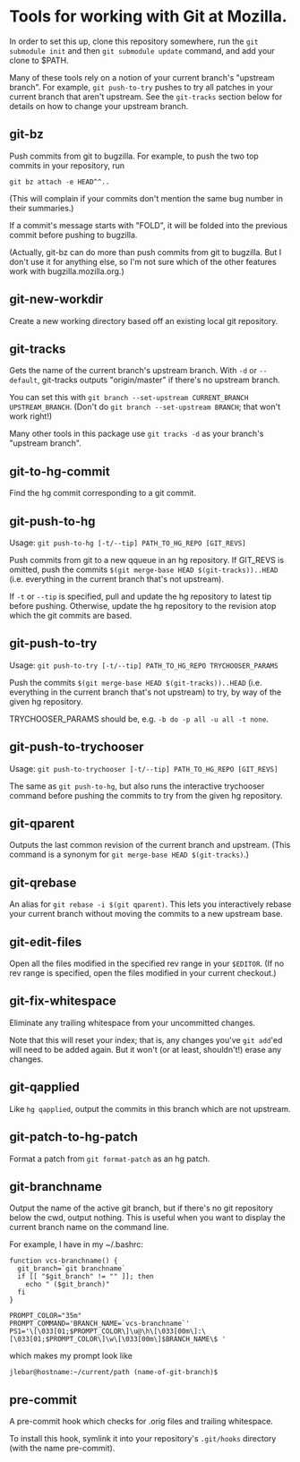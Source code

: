 # Tools for working with Git at Mozilla.

In order to set this up, clone this repository somewhere,
run the `git submodule init` and then `git submodule update`
command, and add your clone to $PATH.

Many of these tools rely on a notion of your current branch's "upstream
branch".  For example, `git push-to-try` pushes to try all patches in your
current branch that aren't upstream.  See the `git-tracks` section below for
details on how to change your upstream branch.

## git-bz

Push commits from git to bugzilla.  For example, to push the two top commits in
your repository, run

    git bz attach -e HEAD^^..

(This will complain if your commits don't mention the same bug number in their
summaries.)

If a commit's message starts with "FOLD", it will be folded into the previous
commit before pushing to bugzilla.

(Actually, git-bz can do more than push commits from git to bugzilla.  But I
don't use it for anything else, so I'm not sure which of the other features
work with bugzilla.mozilla.org.)

## git-new-workdir

Create a new working directory based off an existing local git repository.

## git-tracks

Gets the name of the current branch's upstream branch.  With `-d` or
`--default`, git-tracks outputs "origin/master" if there's no upstream branch.

You can set this with `git branch --set-upstream CURRENT_BRANCH
UPSTREAM_BRANCH`.  (Don't do `git branch --set-upstream BRANCH`; that won't
work right!)

Many other tools in this package use `git tracks -d` as your branch's "upstream
branch".

## git-to-hg-commit

Find the hg commit corresponding to a git commit.

## git-push-to-hg

Usage: `git push-to-hg [-t/--tip] PATH_TO_HG_REPO [GIT_REVS]`

Push commits from git to a new qqueue in an hg repository.  If GIT\_REVS is
omitted, push the commits `$(git merge-base HEAD $(git-tracks))..HEAD` (i.e.
everything in the current branch that's not upstream).

If `-t` or `--tip` is specified, pull and update the hg repository to latest
tip before pushing.  Otherwise, update the hg repository to the revision atop
which the git commits are based.

## git-push-to-try

Usage: `git push-to-try [-t/--tip] PATH_TO_HG_REPO TRYCHOOSER_PARAMS`

Push the commits `$(git merge-base HEAD $(git-tracks))..HEAD` (i.e. everything
in the current branch that's not upstream) to try, by way of the given hg
repository.

TRYCHOOSER\_PARAMS should be, e.g. `-b do -p all -u all -t none`.

## git-push-to-trychooser

Usage: `git push-to-trychooser [-t/--tip] PATH_TO_HG_REPO [GIT_REVS]`

The same as `git push-to-hg`, but also runs the interactive trychooser command
before pushing the commits to try from the given hg repository.

## git-qparent

Outputs the last common revision of the current branch and upstream.
(This command is a synonym for `git merge-base HEAD $(git-tracks)`.)

## git-qrebase

An alias for `git rebase -i $(git qparent)`.  This lets you interactively
rebase your current branch without moving the commits to a new upstream base.

## git-edit-files

Open all the files modified in the specified rev range in your `$EDITOR`.  (If
no rev range is specified, open the files modified in your current checkout.)

## git-fix-whitespace

Eliminate any trailing whitespace from your uncommitted changes.

Note that this will reset your index; that is, any changes you've `git add`'ed
will need to be added again.  But it won't (or at least, shouldn't!) erase
any changes.

## git-qapplied

Like `hg qapplied`, output the commits in this branch which are not upstream.

## git-patch-to-hg-patch

Format a patch from `git format-patch` as an hg patch.

## git-branchname

Output the name of the active git branch, but if there's no git repository
below the cwd, output nothing.  This is useful when you want to display the
current branch name on the command line.

For example, I have in my ~/.bashrc:

    function vcs-branchname() {
      git_branch=`git branchname`
      if [[ "$git_branch" != "" ]]; then
        echo " ($git_branch)"
      fi
    }

    PROMPT_COLOR="35m"
    PROMPT_COMMAND='BRANCH_NAME=`vcs-branchname`'
    PS1='\[\033[01;$PROMPT_COLOR\]\u@\h\[\033[00m\]:\[\033[01;$PROMPT_COLOR\]\w\[\033[00m\]$BRANCH_NAME\$ '

which makes my prompt look like

    jlebar@hostname:~/current/path (name-of-git-branch)$

## pre-commit

A pre-commit hook which checks for .orig files and trailing whitespace.

To install this hook, symlink it into your repository's `.git/hooks` directory (with the name pre-commit).
